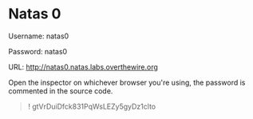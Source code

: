 # Natas 0

Username: natas0

Password: natas0

URL: http://natas0.natas.labs.overthewire.org

Open the inspector on whichever browser you're using, the password is commented in the source code.

>! gtVrDuiDfck831PqWsLEZy5gyDz1clto